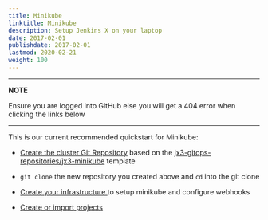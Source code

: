 ```yaml
---
title: Minikube
linktitle: Minikube
description: Setup Jenkins X on your laptop
date: 2017-02-01
publishdate: 2017-02-01
lastmod: 2020-02-21
weight: 100
---
```


---
**NOTE**

Ensure you are logged into GitHub else you will get a 404 error when clicking the links below

---

This is our current recommended quickstart for Minikube:

*  <a href="https://github.com/jx3-gitops-repositories/jx3-minikube/generate" target="github" class="btn bg-primary text-light">Create the cluster Git Repository</a> based on the [jx3-gitops-repositories/jx3-minikube](https://github.com/jx3-gitops-repositories/jx3-minikube/generate) template 

* `git clone` the new repository you created above and `cd`  into the git clone

*  <a href="/docs/v3/guides/infra/minikube/" 
    target="github" class="btn bg-primary text-light" 
    title="use your new git repository to create your cloud infrastructure and install Jenkins X">
    Create your infrastructure
  </a> to setup minikube and configure webhooks
  
*  <a href="/docs/v3/develop/create-project/" class="btn bg-primary text-light">Create or import projects</a> 
